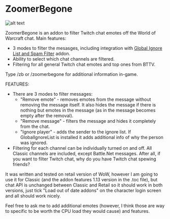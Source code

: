 # ZoomerBegone
![alt text](https://raw.githubusercontent.com/viliger2/ZoomerBegone/master/images/options.png)

ZoomerBegone is an addon to filter Twitch chat emotes off the World of Warcraft chat. Main features:

- 3 modes to filter the mesasges, including integration with [Global Ignore List and Spam Filter](https://www.wowinterface.com/downloads/info23413-GlobalIgnoreListandSpamFilter.html) addon.
- Ability to select which chat channels are filtered.
- Filtering for all general Twitch chat emotes and top ones from BTTV.

Type /zb or /zoomerbegone for additional information in-game.

FEATURES:

- There are 3 modes to filter messages:
  - "Remove emote" - removes emotes from the message without removing the message itself. It also hides the message if there is nothing but emotes in the message (as in the message becomes empty after the removal).
  - "Remove message" - filters the message and hides it completely from the chat.
  - "Ignore player" - adds the sender to the ignore list. If GlobalIgnoreList is installed it adds additional info of why the person was ignored.
- Filtering for each channel can be individually turned on and off. All Classic channels are included, except Battle.Net messages. After all, if you want to filter Twitch chat, why do you have Twitch chat spewing friends?

It was written and tested on retail version of WoW, however I am going to use it for Classic (and the addon features 1.13 version in the .toc file), but chat API is unchanged between Classic and Retail so it should work in both versions, just tick "Load out of date addons" on the character login screen and all should work nicely.

Feel free to ask me to add additional emotes (however, I think those are way to specific to be worth the CPU load they would cause) and features.
